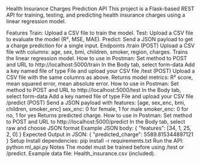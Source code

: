Health Insurance Charges Prediction API
This project is a Flask-based REST API for training, testing, and predicting health insurance charges using a linear regression model.

Features
Train: Upload a CSV file to train the model.
Test: Upload a CSV file to evaluate the model (R², MSE, MAE).
Predict: Send a JSON payload to get a charge prediction for a single input.
Endpoints
/train (POST)
Upload a CSV file with columns: age, sex, bmi, children, smoker, region, charges.
Trains the linear regression model.
How to use in Postman:
Set method to POST and URL to http://localhost:5000/train
In the Body tab, select form-data
Add a key named file of type File and upload your CSV file
/test (POST)
Upload a CSV file with the same columns as above.
Returns model metrics: R² score, mean squared error, mean absolute error.
How to use in Postman:
Set method to POST and URL to http://localhost:5000/test
In the Body tab, select form-data
Add a key named file of type File and upload your CSV file
/predict (POST)
Send a JSON payload with features: [age, sex_enc, bmi, children, smoker_enc]
sex_enc: 0 for female, 1 for male
smoker_enc: 0 for no, 1 for yes
Returns predicted charge.
How to use in Postman:
Set method to POST and URL to http://localhost:5000/predict
In the Body tab, select raw and choose JSON format
Example JSON body:
{
  "features": [34, 1, 25, 2, 0]
}
Expected Output in JSON:
{
"predicted_charge": 5589.815344897121
}
Setup
Install dependencies:
pip install -r requirements.txt
Run the API:
python ml_api.py
Notes
The model must be trained before using /test or /predict.
Example data file: Health_insurance.csv (included).
